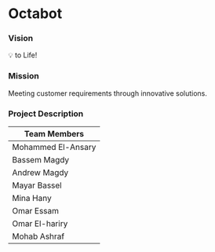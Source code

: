 # Octabot

### Vision
:bulb: to Life!
    
### Mission 
Meeting customer requirements through innovative solutions.

### Project Description 

| **Team Members** |
| -----------------------|
| Mohammed El-Ansary  |
|  Bassem Magdy  |
| Andrew Magdy |
| Mayar Bassel |
| Mina Hany |
| Omar Essam |
| Omar El-hariry |
| Mohab Ashraf  |
